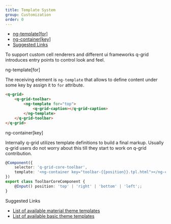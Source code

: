 ```yaml
---
title: Template System
group: Customization
order: 0
---
```

- [ng-template[for]](#ng-template-for)
- [ng-container[key]](#ng-container-key)
- [Suggested Links](#suggested-links)

To support custom cell renderers and different ui frameworks q-grid introduces entry points to control look and feel.

<a name="#ng-template-for">
   ng-template[for]
</a>

The receiving element is `ng-template` that allows to define content under some key by assign it to `for` attribute.

```html
<q-grid>
    <q-grid-toolbar>
	    <ng-template for="top">
		    <q-grid-caption></q-grid-caption>
		</ng-template>
	</q-grid-toolbar>
</q-grid>
```

<a name="#ng-container-key">
   ng-container[key]
</a>

Internally q-grid utilizes template definitions to build a final markup. Usually q-grid users do not worry about this till they start to work on q-grid contribution.

```typescript
@Component({
	selector: 'q-grid-core-toolbar',
	template: '<ng-container key="toolbar-{{position}}.tpl.html"></ng-container>'
})
export class ToolbarCoreComponent {
	@Input() position: 'top' | 'right' | 'bottom' | 'left';;
}
```

<a name="#suggested-links">
   Suggested Links
</a>

* [List of available material theme templates](https://github.com/qgrid/ng2/tree/master/src/theme/material/templates)
* [List of available basic theme templates](https://github.com/qgrid/ng2/tree/master/src/theme/basic/templates)